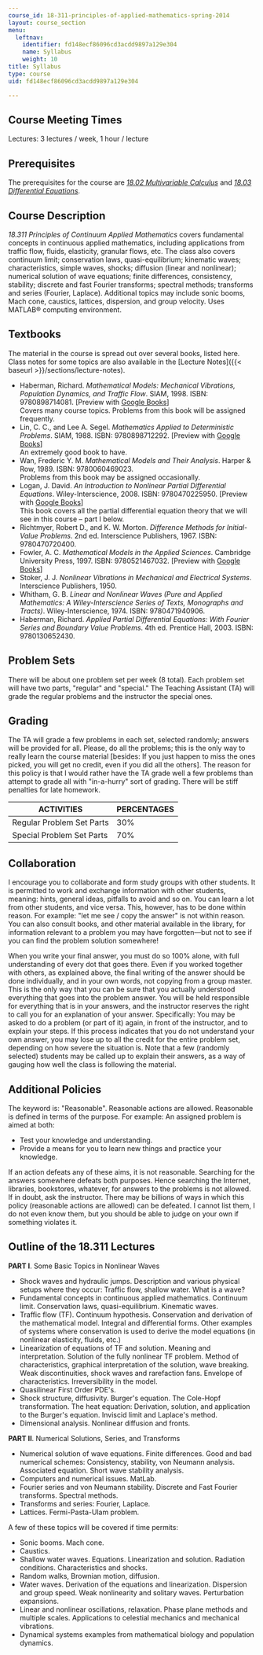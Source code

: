 ```yaml
---
course_id: 18-311-principles-of-applied-mathematics-spring-2014
layout: course_section
menu:
  leftnav:
    identifier: fd148ecf86096cd3acdd9897a129e304
    name: Syllabus
    weight: 10
title: Syllabus
type: course
uid: fd148ecf86096cd3acdd9897a129e304

---
```


Course Meeting Times
--------------------

Lectures: 3 lectures / week, 1 hour / lecture

Prerequisites
-------------

The prerequisites for the course are [_18.02 Multivariable Calculus_](/courses/18-02-multivariable-calculus-fall-2007) and [_18.03 Differential Equations_](/courses/18-03-differential-equations-spring-2010).

Course Description
------------------

_18.311 Principles of Continuum Applied Mathematics_ covers fundamental concepts in continuous applied mathematics, including applications from traffic flow, fluids, elasticity, granular flows, etc. The class also covers continuum limit; conservation laws, quasi-equilibrium; kinematic waves; characteristics, simple waves, shocks; diffusion (linear and nonlinear); numerical solution of wave equations; finite differences, consistency, stability; discrete and fast Fourier transforms; spectral methods; transforms and series (Fourier, Laplace). Additional topics may include sonic booms, Mach cone, caustics, lattices, dispersion, and group velocity. Uses MATLAB® computing environment.

Textbooks
---------

The material in the course is spread out over several books, listed here. Class notes for some topics are also available in the [Lecture Notes]({{< baseurl >}}/sections/lecture-notes).

*   Haberman, Richard. _Mathematical Models: Mechanical Vibrations, Population Dynamics, and Traffic Flow_. SIAM, 1998. ISBN: 9780898714081. \[Preview with [Google Books](http://books.google.com/books?id=0eieUFsSxPMC&pg=PAfrontcover)\]  
    Covers many course topics. Problems from this book will be assigned frequently.
*   Lin, C. C., and Lee A. Segel. _Mathematics Applied to Deterministic Problems_. SIAM, 1988. ISBN: 9780898712292. \[Preview with [Google Books](http://books.google.com/books?id=QYFfZ1Lx4IwC&pg=PAfrontcover)\]  
    An extremely good book to have.
*   Wan, Frederic Y. M. _Mathematical Models and Their Analysis_. Harper & Row, 1989. ISBN: 9780060469023.  
    Problems from this book may be assigned occasionally.
*   Logan, J. David. _An Introduction to Nonlinear Partial Differential Equations_. Wiley-Interscience, 2008. ISBN: 9780470225950. \[Preview with [Google Books](http://books.google.com/books?id=Zk4se2vNw2YC&pg=PAfrontcover)\]  
    This book covers all the partial differential equation theory that we will see in this course – part I below.
*   Richtmyer, Robert D., and K. W. Morton. _Difference Methods for Initial-Value Problems_. 2nd ed. Interscience Publishers, 1967. ISBN: 9780470720400.
*   Fowler, A. C. _Mathematical Models in the Applied Sciences_. Cambridge University Press, 1997. ISBN: 9780521467032. \[Preview with [Google Books](http://books.google.com/books?id=2KeYPU78AsMC&pg=PAfrontcover)\]
*   Stoker, J. J. _Nonlinear Vibrations in Mechanical and Electrical Systems_. Interscience Publishers, 1950.
*   Whitham, G. B. _Linear and Nonlinear Waves (Pure and Applied Mathematics: A Wiley-Interscience Series of Texts, Monographs and Tracts)_. Wiley-Interscience, 1974. ISBN: 9780471940906.
*   Haberman, Richard. _Applied Partial Differential Equations: With Fourier Series and Boundary Value Problems_. 4th ed. Prentice Hall, 2003. ISBN: 9780130652430.

Problem Sets
------------

There will be about one problem set per week (8 total). Each problem set will have two parts, "regular" and "special." The Teaching Assistant (TA) will grade the regular problems and the instructor the special ones.

Grading
-------

The TA will grade a few problems in each set, selected randomly; answers will be provided for all. Please, do all the problems; this is the only way to really learn the course material \[besides: If you just happen to miss the ones picked, you will get no credit, even if you did all the others\]. The reason for this policy is that I would rather have the TA grade well a few problems than attempt to grade all with "in-a-hurry" sort of grading. There will be stiff penalties for late homework.

| ACTIVITIES | PERCENTAGES |
| --- | --- |
| Regular Problem Set Parts | 30% |
| Special Problem Set Parts | 70% 

Collaboration
-------------

I encourage you to collaborate and form study groups with other students. It is permitted to work and exchange information with other students, meaning: hints, general ideas, pitfalls to avoid and so on. You can learn a lot from other students, and vice versa. This, however, has to be done within reason. For example: "let me see / copy the answer" is not within reason. You can also consult books, and other material available in the library, for information relevant to a problem you may have forgotten—but not to see if you can find the problem solution somewhere!

When you write your final answer, you must do so 100% alone, with full understanding of every dot that goes there. Even if you worked together with others, as explained above, the final writing of the answer should be done individually, and in your own words, not copying from a group master. This is the only way that you can be sure that you actually understood everything that goes into the problem answer. You will be held responsible for everything that is in your answers, and the instructor reserves the right to call you for an explanation of your answer. Specifically: You may be asked to do a problem (or part of it) again, in front of the instructor, and to explain your steps. If this process indicates that you do not understand your own answer, you may lose up to all the credit for the entire problem set, depending on how severe the situation is. Note that a few (randomly selected) students may be called up to explain their answers, as a way of gauging how well the class is following the material.

Additional Policies
-------------------

The keyword is: "Reasonable". Reasonable actions are allowed. Reasonable is defined in terms of the purpose. For example: An assigned problem is aimed at both:

*   Test your knowledge and understanding.
*   Provide a means for you to learn new things and practice your knowledge.

If an action defeats any of these aims, it is not reasonable. Searching for the answers somewhere defeats both purposes. Hence searching the Internet, libraries, bookstores, whatever, for answers to the problems is not allowed. If in doubt, ask the instructor. There may be billions of ways in which this policy (reasonable actions are allowed) can be defeated. I cannot list them, I do not even know them, but you should be able to judge on your own if something violates it.

Outline of the 18.311 Lectures
------------------------------

**PART I**. Some Basic Topics in Nonlinear Waves

*   Shock waves and hydraulic jumps. Description and various physical setups where they occur: Traffic flow, shallow water. What is a wave?
*   Fundamental concepts in continuous applied mathematics. Continuum limit. Conservation laws, quasi-equilibrium. Kinematic waves.
*   Traffic flow (TF). Continuum hypothesis. Conservation and derivation of the mathematical model. Integral and differential forms. Other examples of systems where conservation is used to derive the model equations (in nonlinear elasticity, fluids, etc.)
*   Linearization of equations of TF and solution. Meaning and interpretation. Solution of the fully nonlinear TF problem. Method of characteristics, graphical interpretation of the solution, wave breaking. Weak discontinuities, shock waves and rarefaction fans. Envelope of characteristics. Irreversibility in the model.
*   Quasilinear First Order PDE's.
*   Shock structure, diffusivity. Burger's equation. The Cole-Hopf transformation. The heat equation: Derivation, solution, and application to the Burger's equation. Inviscid limit and Laplace's method.
*   Dimensional analysis. Nonlinear diffusion and fronts.

**PART II**. Numerical Solutions, Series, and Transforms

*   Numerical solution of wave equations. Finite differences. Good and bad numerical schemes: Consistency, stability, von Neumann analysis. Associated equation. Short wave stability analysis.
*   Computers and numerical issues. MatLab.
*   Fourier series and von Neumann stability. Discrete and Fast Fourier transforms. Spectral methods.
*   Transforms and series: Fourier, Laplace.
*   Lattices. Fermi-Pasta-Ulam problem.

A few of these topics will be covered if time permits:

*   Sonic booms. Mach cone.
*   Caustics.
*   Shallow water waves. Equations. Linearization and solution. Radiation conditions. Characteristics and shocks.
*   Random walks, Brownian motion, diffusion.
*   Water waves. Derivation of the equations and linearization. Dispersion and group speed. Weak nonlinearity and solitary waves. Perturbation expansions.
*   Linear and nonlinear oscillations, relaxation. Phase plane methods and multiple scales. Applications to celestial mechanics and mechanical vibrations.
*   Dynamical systems examples from mathematical biology and population dynamics.